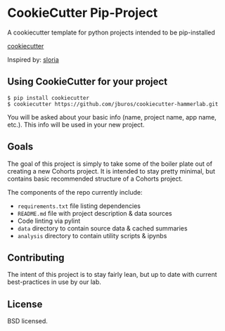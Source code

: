CookieCutter Pip-Project
========================

A cookiecutter template for python projects intended to be pip-installed

[cookiecutter](https://github.com/audreyr/cookiecutter)

Inspired by: [sloria](https://github.com/sloria/cookiecutter-flask.git)


Using CookieCutter for your project
-----------------------------------

    $ pip install cookiecutter
    $ cookiecutter https://github.com/jburos/cookiecutter-hammerlab.git

You will be asked about your basic info (name, project name, app name, etc.). This info will be used in your new project.


Goals
-----

The goal of this project is simply to take some of the boiler plate out of creating a new Cohorts project. It is intended
to stay pretty minimal, but contains basic recommended structure of a Cohorts project. 

The components of the repo currently include:

 * `requirements.txt` file listing dependencies
 * `README.md` file with project description & data sources
 * Code linting via pylint 
 * `data` directory to contain source data & cached summaries
 * `analysis` directory to contain utility scripts & ipynbs

Contributing
------------

The intent of this project is to stay fairly lean, but up to date with current best-practices in use by our lab.

License
-------

BSD licensed.
